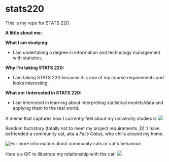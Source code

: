 # stats220
This is my repo for STATS 220. 

**A little about me:**

**What I am studying:**
- I am undertaking a degree in information and technology management with statistics.

**Why I'm taking STATS 220:**
- I am taking STATS 220 because it is one of my course requirements and looks interesting.

**What am I interested in STATS 220:**
- I am interested in learning about interpreting statistical models/data and applying them to the real world.
  
A meme that captures how I currently feel about my university studies is 
![](https://media4.giphy.com/media/v1.Y2lkPTc5MGI3NjExZnByaWg0cDM1b3IxdXpwYjY2emhmajI1dXJreDMydXRrNGtqMmJ5ZiZlcD12MV9pbnRlcm5hbF9naWZfYnlfaWQmY3Q9Zw/1n4iuWZFnTeN6qvdpD/giphy.gif)

Random fact/story (totally not to meet my project requirements ;D): I have befriended a community cat, aka a _Felis Catus_, who chills around my home. 

![For more information about community cats or cat's behaviour](https://www.alleycat.org/resources/feral-and-stray-cats-an-important-difference/)

Here's a GIF to illustrate my relationship with the cat: 
![](https://media3.giphy.com/media/v1.Y2lkPTc5MGI3NjExbjNwdDUxd3BjdG56ZW41eHJja3d4ZXBnY2ZkZDRpazJuc21tajZsZCZlcD12MV9pbnRlcm5hbF9naWZfYnlfaWQmY3Q9Zw/ERy32lxHhXfpu/giphy.gif)


